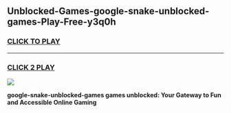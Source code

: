 
## Unblocked-Games-google-snake-unblocked-games-Play-Free-y3q0h
<h3>
<a href="https://premium76.site?title=google-snake-unblocked-games&ref=23A">CLICK TO PLAY</a></h3>
<hr>

<h3>
<a href="https://premium76.site?title=google-snake-unblocked-games&ref=23A">CLICK 2 PLAY</a>
  
</h3>

<a href="https://premium76.site?title=google-snake-unblocked-games&ref=23A"><img src="https://clearcache.store/games.png"></a>


**google-snake-unblocked-games games unblocked: Your Gateway to Fun and Accessible Online Gaming**
